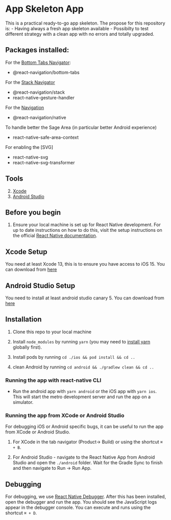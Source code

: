 # App Skeleton App

This is a practical ready-to-go app skeleton. 
The propose for this repository is:
    - Having always a fresh app skeleton available
    - Possibilty to test different strategy with a clean app with no errors and totally upgraded. 


## Packages installed:

For the [Bottom Tabs Navigator](https://reactnavigation.org/docs/bottom-tab-navigator/):
- @react-navigation/bottom-tabs

For the [Stack Navigator](https://reactnavigation.org/docs/stack-navigator/)
- @react-navigation/stack
- react-native-gesture-handler

For the [Navigation](https://reactnavigation.org/docs/getting-started/)
- @react-navigation/native

To handle better the Sage Area (in particular better Android experience)
- react-native-safe-area-context


For enabling the [SVG]
- react-native-svg 
- react-native-svg-transformer

## Tools

2. [Xcode](#xcode-setup)
3. [Android Studio](#android-studio-setup)

## Before you begin

1. Ensure your local machine is set up for React Native development. For up to date instructions on how to do this, visit the setup instructions on the official [React Native documentation](https://reactnative.dev/docs/environment-setup).

## Xcode Setup

You need at least Xcode 13, this is to ensure you have access to iOS 15. You can download from [here](https://developer.apple.com/xcode/resources/)

## Android Studio Setup

You need to install at least android studio canary 5. You can download from [here](https://developer.android.com/studio/archive)

## Installation

1. Clone this repo to your local machine

2. Install `node_modules` by running `yarn` (you may need to [install yarn](https://yarnpkg.com/getting-started/install) globally first).

3. Install pods by running `cd ./ios && pod install && cd ..`

4. clean Android by running `cd android && ./gradlew clean && cd ..`

### Running the app with react-native CLI

- Run the android app with `yarn android` or the iOS app with `yarn ios`. This will start the metro development server and run the app on a simulator.

### Running the app from XCode or Android Studio

For debugging iOS or Android specific bugs, it can be useful to run the app from XCode or Android Studio.

1. For XCode in the tab navigator (Product→ Build) or using the shortcut `⌘ + B`.

2. For Android Studio - navigate to the React Native App from Android Studio and open the `./android` folder. Wait for the Gradle Sync to finish and then navigate to Run -> Run App.

## Debugging

For debugging, we use [React Native Debugger](https://github.com/jhen0409/react-native-debugger). After this has been installed, open the debugger and run the app. You should see the JavaScript logs appear in the debugger console. You can execute and runs using the shortcut `⌘ + D`.

